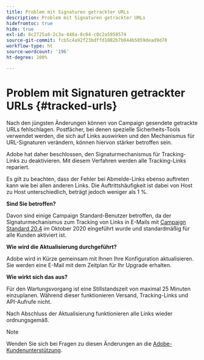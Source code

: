 ```yaml
---
title: Problem mit Signaturen getrackter URLs
description: Problem mit Signaturen getrackter URLs
hidefromtoc: true
hide: true
exl-id: 8c2725a8-2c3a-448a-8c04-c0c2a5950574
source-git-commit: fcb5c4a92f23bdffd1082b7b044b5859dead9d70
workflow-type: ht
source-wordcount: '196'
ht-degree: 100%

---
```


# Problem mit Signaturen getrackter URLs {#tracked-urls}

Nach den jüngsten Änderungen können von Campaign gesendete getrackte URLs fehlschlagen. Postfächer, bei denen spezielle Sicherheits-Tools verwendet werden, die sich auf Links auswirken und den Mechanismus für URL-Signaturen verändern, können hiervon stärker betroffen sein.

Adobe hat daher beschlossen, den Signaturmechanismus für Tracking-Links zu deaktivieren. Mit diesem Verfahren werden alle Tracking-Links repariert.

Es gilt zu beachten, dass der Fehler bei Abmelde-Links ebenso auftreten kann wie bei allen anderen Links. Die Auftrittshäufigkeit ist dabei von Host zu Host unterschiedlich, beträgt jedoch weniger als 1 %.

**Sind Sie betroffen?**

Davon sind einige Campaign Standard-Benutzer betroffen, da der Signaturmechanismus zum Tracking von Links in E-Mails mit [Campaign Standard 20.4](release-notes-2020.md#release-20-4---october-2020) im Oktober 2020 eingeführt wurde und standardmäßig für alle Kunden aktiviert ist.

**Wie wird die Aktualisierung durchgeführt?**

Adobe wird in Kürze gemeinsam mit Ihnen Ihre Konfiguration aktualisieren. Sie werden eine E-Mail mit dem Zeitplan für Ihr Upgrade erhalten.

**Wie wirkt sich das aus?**

Für den Wartungsvorgang ist eine Stillstandszeit von maximal 25 Minuten einzuplanen. Während dieser funktionieren Versand, Tracking-Links und API-Aufrufe nicht.

Nach Abschluss der Aktualisierung funktionieren alle Links wieder ordnungsgemäß.

>[!NOTE]
>
>Wenden Sie sich bei Fragen zu diesen Änderungen an die [Adobe-Kundenunterstützung](https://helpx.adobe.com/de/enterprise/admin-guide.html/enterprise/using/support-for-experience-cloud.ug.html).
>
